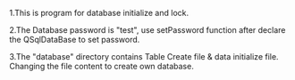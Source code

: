 1.This is program for database initialize and lock. 

2.The Database password is "test", use setPassword function after declare the QSqlDataBase to set password.

3.The "database" directory contains Table Create file & data initialize file. Changing the file content to create own database.
